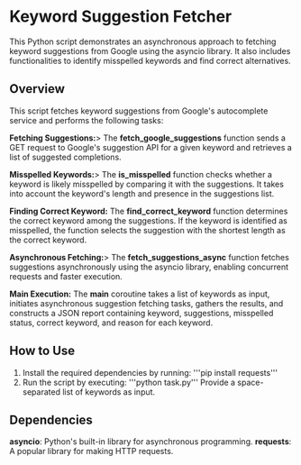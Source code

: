 # Keyword Suggestion Fetcher

This Python script demonstrates an asynchronous approach to fetching keyword suggestions from Google using the asyncio library. It also includes functionalities to identify misspelled keywords and find correct alternatives.

## Overview
This script fetches keyword suggestions from Google's autocomplete service and performs the following tasks:

<b>Fetching Suggestions:</b>> The <b>fetch_google_suggestions</b> function sends a GET request to Google's suggestion API for a given keyword and retrieves a list of suggested completions.

<b>Misspelled Keywords:</b>> The <b>is_misspelled</b> function checks whether a keyword is likely misspelled by comparing it with the suggestions. It takes into account the keyword's length and presence in the suggestions list.

<b>Finding Correct Keyword:</b> The <b>find_correct_keyword</b> function determines the correct keyword among the suggestions. If the keyword is identified as misspelled, the function selects the suggestion with the shortest length as the correct keyword.

<b>Asynchronous Fetching:</b>> The <b>fetch_suggestions_async</b> function fetches suggestions asynchronously using the asyncio library, enabling concurrent requests and faster execution.

<b>Main Execution:</b> The <b>main</b> coroutine takes a list of keywords as input, initiates asynchronous suggestion fetching tasks, gathers the results, and constructs a JSON report containing keyword, suggestions, misspelled status, correct keyword, and reason for each keyword.

## How to Use
1. Install the required dependencies by running:
'''pip install requests'''
2. Run the script by executing:
'''python task.py'''
Provide a space-separated list of keywords as input.

## Dependencies
<b>asyncio</b>: Python's built-in library for asynchronous programming.
<b>requests</b>: A popular library for making HTTP requests.